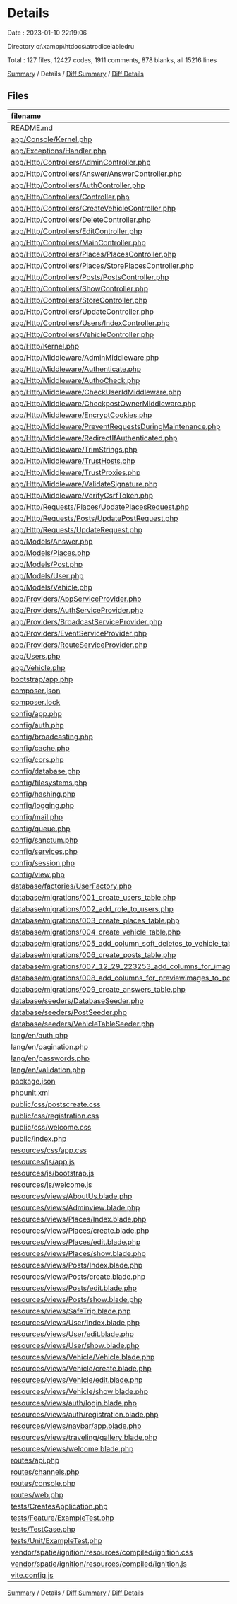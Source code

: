 # Details

Date : 2023-01-10 22:19:06

Directory c:\\xampp\\htdocs\\atrodicelabiedru

Total : 127 files,  12427 codes, 1911 comments, 878 blanks, all 15216 lines

[Summary](results.md) / Details / [Diff Summary](diff.md) / [Diff Details](diff-details.md)

## Files
| filename | language | code | comment | blank | total |
| :--- | :--- | ---: | ---: | ---: | ---: |
| [README.md](/README.md) | Markdown | 45 | 0 | 22 | 67 |
| [app/Console/Kernel.php](/app/Console/Kernel.php) | PHP | 15 | 12 | 6 | 33 |
| [app/Exceptions/Handler.php](/app/Exceptions/Handler.php) | PHP | 21 | 23 | 7 | 51 |
| [app/Http/Controllers/AdminController.php](/app/Http/Controllers/AdminController.php) | PHP | 12 | 3 | 4 | 19 |
| [app/Http/Controllers/Answer/AnswerController.php](/app/Http/Controllers/Answer/AnswerController.php) | PHP | 27 | 6 | 6 | 39 |
| [app/Http/Controllers/AuthController.php](/app/Http/Controllers/AuthController.php) | PHP | 100 | 4 | 6 | 110 |
| [app/Http/Controllers/Controller.php](/app/Http/Controllers/Controller.php) | PHP | 10 | 0 | 4 | 14 |
| [app/Http/Controllers/CreateVehicleController.php](/app/Http/Controllers/CreateVehicleController.php) | PHP | 28 | 47 | 10 | 85 |
| [app/Http/Controllers/DeleteController.php](/app/Http/Controllers/DeleteController.php) | PHP | 31 | 48 | 10 | 89 |
| [app/Http/Controllers/EditController.php](/app/Http/Controllers/EditController.php) | PHP | 29 | 47 | 10 | 86 |
| [app/Http/Controllers/MainController.php](/app/Http/Controllers/MainController.php) | PHP | 37 | 48 | 10 | 95 |
| [app/Http/Controllers/Places/PlacesController.php](/app/Http/Controllers/Places/PlacesController.php) | PHP | 54 | 46 | 9 | 109 |
| [app/Http/Controllers/Places/StorePlacesController.php](/app/Http/Controllers/Places/StorePlacesController.php) | PHP | 43 | 47 | 10 | 100 |
| [app/Http/Controllers/Posts/PostsController.php](/app/Http/Controllers/Posts/PostsController.php) | PHP | 102 | 51 | 12 | 165 |
| [app/Http/Controllers/ShowController.php](/app/Http/Controllers/ShowController.php) | PHP | 29 | 47 | 10 | 86 |
| [app/Http/Controllers/StoreController.php](/app/Http/Controllers/StoreController.php) | PHP | 41 | 53 | 9 | 103 |
| [app/Http/Controllers/UpdateController.php](/app/Http/Controllers/UpdateController.php) | PHP | 46 | 50 | 9 | 105 |
| [app/Http/Controllers/Users/IndexController.php](/app/Http/Controllers/Users/IndexController.php) | PHP | 97 | 52 | 14 | 163 |
| [app/Http/Controllers/VehicleController.php](/app/Http/Controllers/VehicleController.php) | PHP | 12 | 5 | 4 | 21 |
| [app/Http/Kernel.php](/app/Http/Kernel.php) | PHP | 44 | 21 | 7 | 72 |
| [app/Http/Middleware/AdminMiddleware.php](/app/Http/Middleware/AdminMiddleware.php) | PHP | 17 | 8 | 4 | 29 |
| [app/Http/Middleware/Authenticate.php](/app/Http/Middleware/Authenticate.php) | PHP | 12 | 6 | 4 | 22 |
| [app/Http/Middleware/AuthoCheck.php](/app/Http/Middleware/AuthoCheck.php) | PHP | 14 | 7 | 4 | 25 |
| [app/Http/Middleware/CheckUserIdMiddleware.php](/app/Http/Middleware/CheckUserIdMiddleware.php) | PHP | 15 | 10 | 7 | 32 |
| [app/Http/Middleware/CheckpostOwnerMiddleware.php](/app/Http/Middleware/CheckpostOwnerMiddleware.php) | PHP | 22 | 10 | 4 | 36 |
| [app/Http/Middleware/EncryptCookies.php](/app/Http/Middleware/EncryptCookies.php) | PHP | 8 | 6 | 4 | 18 |
| [app/Http/Middleware/PreventRequestsDuringMaintenance.php](/app/Http/Middleware/PreventRequestsDuringMaintenance.php) | PHP | 8 | 6 | 4 | 18 |
| [app/Http/Middleware/RedirectIfAuthenticated.php](/app/Http/Middleware/RedirectIfAuthenticated.php) | PHP | 19 | 8 | 6 | 33 |
| [app/Http/Middleware/TrimStrings.php](/app/Http/Middleware/TrimStrings.php) | PHP | 11 | 5 | 4 | 20 |
| [app/Http/Middleware/TrustHosts.php](/app/Http/Middleware/TrustHosts.php) | PHP | 12 | 5 | 4 | 21 |
| [app/Http/Middleware/TrustProxies.php](/app/Http/Middleware/TrustProxies.php) | PHP | 14 | 10 | 5 | 29 |
| [app/Http/Middleware/ValidateSignature.php](/app/Http/Middleware/ValidateSignature.php) | PHP | 8 | 11 | 4 | 23 |
| [app/Http/Middleware/VerifyCsrfToken.php](/app/Http/Middleware/VerifyCsrfToken.php) | PHP | 8 | 6 | 4 | 18 |
| [app/Http/Requests/Places/UpdatePlacesRequest.php](/app/Http/Requests/Places/UpdatePlacesRequest.php) | PHP | 22 | 10 | 5 | 37 |
| [app/Http/Requests/Posts/UpdatePostRequest.php](/app/Http/Requests/Posts/UpdatePostRequest.php) | PHP | 21 | 10 | 6 | 37 |
| [app/Http/Requests/UpdateRequest.php](/app/Http/Requests/UpdateRequest.php) | PHP | 22 | 10 | 5 | 37 |
| [app/Models/Answer.php](/app/Models/Answer.php) | PHP | 15 | 0 | 6 | 21 |
| [app/Models/Places.php](/app/Models/Places.php) | PHP | 10 | 0 | 5 | 15 |
| [app/Models/Post.php](/app/Models/Post.php) | PHP | 24 | 0 | 7 | 31 |
| [app/Models/User.php](/app/Models/User.php) | PHP | 16 | 0 | 6 | 22 |
| [app/Models/Vehicle.php](/app/Models/Vehicle.php) | PHP | 14 | 1 | 5 | 20 |
| [app/Providers/AppServiceProvider.php](/app/Providers/AppServiceProvider.php) | PHP | 12 | 12 | 5 | 29 |
| [app/Providers/AuthServiceProvider.php](/app/Providers/AuthServiceProvider.php) | PHP | 12 | 13 | 6 | 31 |
| [app/Providers/BroadcastServiceProvider.php](/app/Providers/BroadcastServiceProvider.php) | PHP | 12 | 5 | 5 | 22 |
| [app/Providers/EventServiceProvider.php](/app/Providers/EventServiceProvider.php) | PHP | 21 | 16 | 6 | 43 |
| [app/Providers/RouteServiceProvider.php](/app/Providers/RouteServiceProvider.php) | PHP | 28 | 17 | 8 | 53 |
| [app/Users.php](/app/Users.php) | PHP | 19 | 16 | 9 | 44 |
| [app/Vehicle.php](/app/Vehicle.php) | PHP | 9 | 0 | 4 | 13 |
| [bootstrap/app.php](/bootstrap/app.php) | PHP | 17 | 30 | 9 | 56 |
| [composer.json](/composer.json) | JSON | 65 | 0 | 1 | 66 |
| [composer.lock](/composer.lock) | JSON | 7,839 | 0 | 1 | 7,840 |
| [config/app.php](/config/app.php) | PHP | 48 | 134 | 34 | 216 |
| [config/auth.php](/config/auth.php) | PHP | 28 | 70 | 14 | 112 |
| [config/broadcasting.php](/config/broadcasting.php) | PHP | 35 | 23 | 13 | 71 |
| [config/cache.php](/config/cache.php) | PHP | 58 | 34 | 19 | 111 |
| [config/cors.php](/config/cors.php) | PHP | 3 | 29 | 3 | 35 |
| [config/database.php](/config/database.php) | PHP | 83 | 47 | 22 | 152 |
| [config/filesystems.php](/config/filesystems.php) | PHP | 32 | 32 | 13 | 77 |
| [config/hashing.php](/config/hashing.php) | PHP | 12 | 32 | 9 | 53 |
| [config/logging.php](/config/logging.php) | PHP | 70 | 34 | 19 | 123 |
| [config/mail.php](/config/mail.php) | PHP | 53 | 47 | 19 | 119 |
| [config/queue.php](/config/queue.php) | PHP | 47 | 32 | 15 | 94 |
| [config/sanctum.php](/config/sanctum.php) | PHP | 15 | 41 | 12 | 68 |
| [config/services.php](/config/services.php) | PHP | 17 | 11 | 7 | 35 |
| [config/session.php](/config/session.php) | PHP | 22 | 147 | 33 | 202 |
| [config/view.php](/config/view.php) | PHP | 10 | 20 | 7 | 37 |
| [database/factories/UserFactory.php](/database/factories/UserFactory.php) | PHP | 23 | 13 | 5 | 41 |
| [database/migrations/001_create_users_table.php](/database/migrations/001_create_users_table.php) | PHP | 24 | 10 | 4 | 38 |
| [database/migrations/002_add_role_to_users.php](/database/migrations/002_add_role_to_users.php) | PHP | 19 | 10 | 4 | 33 |
| [database/migrations/003_create_places_table.php](/database/migrations/003_create_places_table.php) | PHP | 19 | 10 | 4 | 33 |
| [database/migrations/004_create_vehicle_table.php](/database/migrations/004_create_vehicle_table.php) | PHP | 19 | 10 | 4 | 33 |
| [database/migrations/005_add_column_soft_deletes_to_vehicle_table.php](/database/migrations/005_add_column_soft_deletes_to_vehicle_table.php) | PHP | 19 | 10 | 4 | 33 |
| [database/migrations/006_create_posts_table.php](/database/migrations/006_create_posts_table.php) | PHP | 26 | 11 | 5 | 42 |
| [database/migrations/007_12_29_223253_add_columns_for_images_to_posts_table.php](/database/migrations/007_12_29_223253_add_columns_for_images_to_posts_table.php) | PHP | 19 | 10 | 4 | 33 |
| [database/migrations/008_add_columns_for_previewimages_to_posts_table.php](/database/migrations/008_add_columns_for_previewimages_to_posts_table.php) | PHP | 19 | 10 | 4 | 33 |
| [database/migrations/009_create_answers_table.php](/database/migrations/009_create_answers_table.php) | PHP | 23 | 14 | 5 | 42 |
| [database/seeders/DatabaseSeeder.php](/database/seeders/DatabaseSeeder.php) | PHP | 9 | 11 | 5 | 25 |
| [database/seeders/PostSeeder.php](/database/seeders/PostSeeder.php) | PHP | 12 | 5 | 4 | 21 |
| [database/seeders/VehicleTableSeeder.php](/database/seeders/VehicleTableSeeder.php) | PHP | 15 | 5 | 4 | 24 |
| [lang/en/auth.php](/lang/en/auth.php) | PHP | 6 | 10 | 5 | 21 |
| [lang/en/pagination.php](/lang/en/pagination.php) | PHP | 5 | 10 | 5 | 20 |
| [lang/en/passwords.php](/lang/en/passwords.php) | PHP | 8 | 10 | 5 | 23 |
| [lang/en/validation.php](/lang/en/validation.php) | PHP | 140 | 30 | 9 | 179 |
| [package.json](/package.json) | JSON | 14 | 0 | 1 | 15 |
| [phpunit.xml](/phpunit.xml) | XML | 29 | 2 | 1 | 32 |
| [public/css/postscreate.css](/public/css/postscreate.css) | CSS | 427 | 13 | 49 | 489 |
| [public/css/registration.css](/public/css/registration.css) | CSS | 133 | 0 | 3 | 136 |
| [public/css/welcome.css](/public/css/welcome.css) | CSS | 417 | 15 | 69 | 501 |
| [public/index.php](/public/index.php) | PHP | 14 | 30 | 12 | 56 |
| [resources/css/app.css](/resources/css/app.css) | CSS | 0 | 0 | 1 | 1 |
| [resources/js/app.js](/resources/js/app.js) | JavaScript | 11 | 0 | 1 | 12 |
| [resources/js/bootstrap.js](/resources/js/bootstrap.js) | JavaScript | 5 | 22 | 8 | 35 |
| [resources/js/welcome.js](/resources/js/welcome.js) | JavaScript | 0 | 0 | 1 | 1 |
| [resources/views/AboutUs.blade.php](/resources/views/AboutUs.blade.php) | PHP | 22 | 0 | 0 | 22 |
| [resources/views/Adminview.blade.php](/resources/views/Adminview.blade.php) | PHP | 29 | 0 | 1 | 30 |
| [resources/views/Places/Index.blade.php](/resources/views/Places/Index.blade.php) | PHP | 60 | 0 | 1 | 61 |
| [resources/views/Places/create.blade.php](/resources/views/Places/create.blade.php) | PHP | 32 | 0 | 1 | 33 |
| [resources/views/Places/edit.blade.php](/resources/views/Places/edit.blade.php) | PHP | 34 | 0 | 1 | 35 |
| [resources/views/Places/show.blade.php](/resources/views/Places/show.blade.php) | PHP | 36 | 0 | 1 | 37 |
| [resources/views/Posts/Index.blade.php](/resources/views/Posts/Index.blade.php) | PHP | 74 | 0 | 3 | 77 |
| [resources/views/Posts/create.blade.php](/resources/views/Posts/create.blade.php) | PHP | 95 | 0 | 1 | 96 |
| [resources/views/Posts/edit.blade.php](/resources/views/Posts/edit.blade.php) | PHP | 81 | 0 | 1 | 82 |
| [resources/views/Posts/show.blade.php](/resources/views/Posts/show.blade.php) | PHP | 66 | 0 | 1 | 67 |
| [resources/views/SafeTrip.blade.php](/resources/views/SafeTrip.blade.php) | PHP | 22 | 0 | 0 | 22 |
| [resources/views/User/Index.blade.php](/resources/views/User/Index.blade.php) | PHP | 42 | 0 | 1 | 43 |
| [resources/views/User/edit.blade.php](/resources/views/User/edit.blade.php) | PHP | 60 | 0 | 1 | 61 |
| [resources/views/User/show.blade.php](/resources/views/User/show.blade.php) | PHP | 44 | 0 | 1 | 45 |
| [resources/views/Vehicle/Vehicle.blade.php](/resources/views/Vehicle/Vehicle.blade.php) | PHP | 57 | 0 | 1 | 58 |
| [resources/views/Vehicle/create.blade.php](/resources/views/Vehicle/create.blade.php) | PHP | 30 | 0 | 1 | 31 |
| [resources/views/Vehicle/edit.blade.php](/resources/views/Vehicle/edit.blade.php) | PHP | 33 | 0 | 1 | 34 |
| [resources/views/Vehicle/show.blade.php](/resources/views/Vehicle/show.blade.php) | PHP | 35 | 0 | 1 | 36 |
| [resources/views/auth/login.blade.php](/resources/views/auth/login.blade.php) | PHP | 54 | 0 | 4 | 58 |
| [resources/views/auth/registration.blade.php](/resources/views/auth/registration.blade.php) | PHP | 88 | 0 | 4 | 92 |
| [resources/views/navbar/app.blade.php](/resources/views/navbar/app.blade.php) | PHP | 65 | 0 | 3 | 68 |
| [resources/views/traveling/gallery.blade.php](/resources/views/traveling/gallery.blade.php) | PHP | 50 | 0 | 1 | 51 |
| [resources/views/welcome.blade.php](/resources/views/welcome.blade.php) | PHP | 22 | 0 | 1 | 23 |
| [routes/api.php](/routes/api.php) | PHP | 6 | 10 | 4 | 20 |
| [routes/channels.php](/routes/channels.php) | PHP | 5 | 10 | 4 | 19 |
| [routes/console.php](/routes/console.php) | PHP | 6 | 10 | 4 | 20 |
| [routes/web.php](/routes/web.php) | PHP | 65 | 11 | 12 | 88 |
| [tests/CreatesApplication.php](/tests/CreatesApplication.php) | PHP | 12 | 5 | 6 | 23 |
| [tests/Feature/ExampleTest.php](/tests/Feature/ExampleTest.php) | PHP | 11 | 6 | 5 | 22 |
| [tests/TestCase.php](/tests/TestCase.php) | PHP | 7 | 0 | 4 | 11 |
| [tests/Unit/ExampleTest.php](/tests/Unit/ExampleTest.php) | PHP | 10 | 5 | 4 | 19 |
| [vendor/spatie/ignition/resources/compiled/ignition.css](/vendor/spatie/ignition/resources/compiled/ignition.css) | CSS | 1 | 2 | 0 | 3 |
| [vendor/spatie/ignition/resources/compiled/ignition.js](/vendor/spatie/ignition/resources/compiled/ignition.js) | JavaScript | 6 | 0 | 1 | 7 |
| [vite.config.js](/vite.config.js) | JavaScript | 10 | 0 | 2 | 12 |

[Summary](results.md) / Details / [Diff Summary](diff.md) / [Diff Details](diff-details.md)